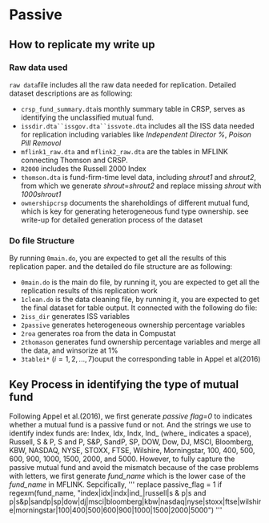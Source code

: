 # Passive
## How to replicate my write up
### Raw data used
`raw data`file includes all the raw data needed for replication. Detailed dataset descriptions are as following:
- `crsp_fund_summary.dta`is monthly summary table in CRSP, serves as identifying the unclassified mutual fund.
- `issdir.dta``issgov.dta``issvote.dta` includes all the ISS data needed for replication including variables like *Independent Director %*, *Poison Pill Removol*
- `mflink1_raw.dta` and `mflink2_raw.dta` are the tables in MFLINK connecting Thomson and CRSP.
- `R2000` includes the Russell 2000 Index
- `thomson.dta` is fund-firm-time level data, including *shrout1* and *shrout2*, from which we generate *shrout*=*shrout2* and replace missing *shrout* with *1000shrout1* 
- `ownershipcrsp` documents the shareholdings of different mutual fund, which is key for generating heterogeneous fund type ownership.
see write-up for detailed generation process of the dataset
### Do file Structure
By running `0main.do`, you are expected to get all the results of this replication paper. and the detailed do file structure are as following:
- `0main.do` is the main do file, by running it, you are expected to get all the replication results of this replication work
- `1clean.do` is the data cleaning file, by running it, you are expected to get the final dataset for table output. It connected with the following do file:
 -  `2iss_dir` generates ISS variables
 -  `2passive` generates heterogeneous ownership percentage variables
 -  `2roa` generates roa from the data in Compustat
 -  `2thomason` generates fund ownership percentage variables and merge all the data, and winsorize at 1%
- `3tablei*` ($i=1,2,...,7$)ouput the corresponding table in Appel et al(2016)
## Key Process in identifying the type of mutual fund
Following Appel et al.(2016), we first generate *passive flag=0* to indicates whether a mutual fund is a passive fund or not.
And the strings we use to identify index funds are: Index, Idx, Indx, Ind_ (where_ indicates a space), Russell, S & P, S and P, S&P, SandP, SP, DOW, Dow, DJ, MSCI, Bloomberg, KBW, NASDAQ, NYSE, STOXX, FTSE, Wilshire, Morningstar, 100, 400, 500, 600, 900, 1000, 1500, 2000, and 5000.
However, to fully capture the passive mutual fund and avoid the mismatch because of the case problems with letters, we first generate *fund_name* which is the lower case of the *fund_name* in MFLINK. Sepcifically,
'''
replace passive_flag = 1 if regexm(fund_name, "index|idx|indx|ind_|russell|s & p|s and p|s&p|sandp|sp|dow|dj|msci|bloomberg|kbw|nasdaq|nyse|stoxx|ftse|wilshire|morningstar|100|400|500|600|900|1000|1500|2000|5000")
'''



